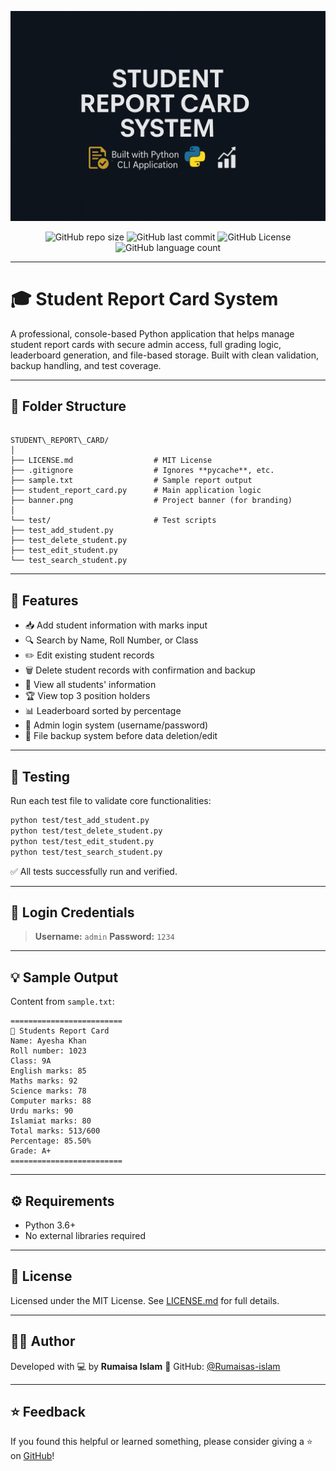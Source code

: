 <p align="center">
  <img src="banner.png" alt="Student Report Card Banner">
</p>

<p align="center">
  <img alt="GitHub repo size" src="https://img.shields.io/github/repo-size/Rumaisas-islam/student_report_card">
  <img alt="GitHub last commit" src="https://img.shields.io/github/last-commit/Rumaisas-islam/student_report_card">
  <img alt="GitHub License" src="https://img.shields.io/github/license/Rumaisas-islam/student_report_card">
  <img alt="GitHub language count" src="https://img.shields.io/github/languages/count/Rumaisas-islam/student_report_card">
</p>

---

# 🎓 Student Report Card System

A professional, console-based Python application that helps manage student report cards with secure admin access, full grading logic, leaderboard generation, and file-based storage. Built with clean validation, backup handling, and test coverage.

---

## 📂 Folder Structure

```

STUDENT\_REPORT\_CARD/
│
├── LICENSE.md                  # MIT License
├── .gitignore                  # Ignores **pycache**, etc.
├── sample.txt                  # Sample report output
├── student_report_card.py      # Main application logic
├── banner.png                  # Project banner (for branding)
│
└── test/                       # Test scripts
├── test_add_student.py
├── test_delete_student.py
├── test_edit_student.py
└── test_search_student.py

```

---

## 🚀 Features

- 📥 Add student information with marks input
- 🔍 Search by Name, Roll Number, or Class
- ✏️ Edit existing student records
- 🗑️ Delete student records with confirmation and backup
- 📜 View all students' information
- 🏆 View top 3 position holders
- 📊 Leaderboard sorted by percentage
- 🔐 Admin login system (username/password)
- 💾 File backup system before data deletion/edit

---

## 🧪 Testing

Run each test file to validate core functionalities:

```bash
python test/test_add_student.py
python test/test_delete_student.py
python test/test_edit_student.py
python test/test_search_student.py
```

✅ All tests successfully run and verified.

---

## 🔐 Login Credentials

> **Username:** `admin`
> **Password:** `1234`

---

## 💡 Sample Output

Content from `sample.txt`:

```
=========================
📄 Students Report Card
Name: Ayesha Khan
Roll number: 1023
Class: 9A
English marks: 85
Maths marks: 92
Science marks: 78
Computer marks: 88
Urdu marks: 90
Islamiat marks: 80
Total marks: 513/600
Percentage: 85.50%
Grade: A+
=========================
```

---

## ⚙️ Requirements

* Python 3.6+
* No external libraries required

---

## 📝 License

Licensed under the MIT License. See [LICENSE.md](LICENSE.md) for full details.

---

## 🙋‍♀️ Author

Developed with 💻 by **Rumaisa Islam**
🔗 GitHub: [@Rumaisas-islam](https://github.com/Rumaisas-islam)

---

## ⭐ Feedback

If you found this helpful or learned something, please consider giving a ⭐ on [GitHub](https://github.com/Rumaisas-islam/student_report_card)!